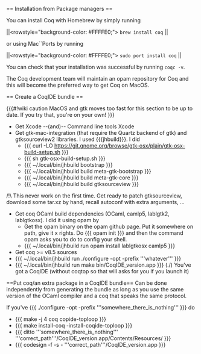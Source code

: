 == Installation from Package managers ==

You can install Coq with Homebrew by simply running

||<rowstyle="background-color: #FFFFE0;"> `brew install coq` ||

or using Mac``Ports by running

||<rowstyle="background-color: #FFFFE0;"> `sudo port install coq` ||
 
You can check that your installation was successful by running `coqc -v`.

The Coq development team will maintain an opam repository for Coq and this will become the preferred way to get Coq on MacOS.

== Create a CoqIDE bundle ==

{{{#!wiki caution
MacOS and gtk moves too fast for this section to be up to date. If you try that, you're on your own!
}}}
* Get Xcode --(and)-- Command line tools Xcode
* Get gtk-mac-integration (that require the Quartz backend of gtk) and gtksourceview2 libraries. I used {{{jhbuild}}}. I did
  * {{{ curl -LO  https://git.gnome.org/browse/gtk-osx/plain/gtk-osx-build-setup.sh }}}
  * {{{ sh gtk-osx-build-setup.sh }}}
  * {{{ ~/.local/bin/jhbuild bootstrap }}}
  * {{{ ~/.local/bin/jhbuild build meta-gtk-bootstrap }}}
  * {{{ ~/.local/bin/jhbuild build meta-gtk-core }}}
  * {{{ ~/.local/bin/jhbuild build gtksourceview }}}

/!\ This never work on the first time. Get ready to patch gtksourceview, download some tar.xz by hand, recall autoconf with extra arguments, ...
* Get coq OCaml build dependencies (OCaml, camlp5, lablgtk2, lablgtkosx). I did it using opam by
  * Get the opam binary on the opam github page. Put it somewhere on path, give it x rights. Do {{{ opam init }}} and then the command opam asks you to do to config your shell.
  * {{{ ~/.local/bin/jhbuild run opam install lablgtkosx camlp5 }}}
* Get coq >= v8.5 sources
* {{{ ~/.local/bin/jhbuild run ./configure -opt -prefix '''whatever''' }}}
* {{{ ~/.local/bin/jhbuild run make bin/CoqIDE_version.app }}}
(./) You've got a CoqIDE (without coqtop so that will asks for you if you launch it)

==Put coq/an extra package in a CoqIDE bundle==
Can be done independently from generating the bundle as long as you use the same version of the OCaml compiler and a coq that speaks the same protocol.

If you've {{{ ./configure -opt -prefix '''somewhere_there_is_nothing''' }}} do 
* {{{ make -j 4 coq copide-toploop }}}
* {{{ make install-coq -install-coqide-toploop }}}
* {{{ ditto '''somewhere_there_is_nothing''' '''correct_path'''/CoqIDE_version.app/Contents/Resources/ }}}
* {{{ codesign -f -s - '''correct_path'''/CoqIDE_version.app }}}
